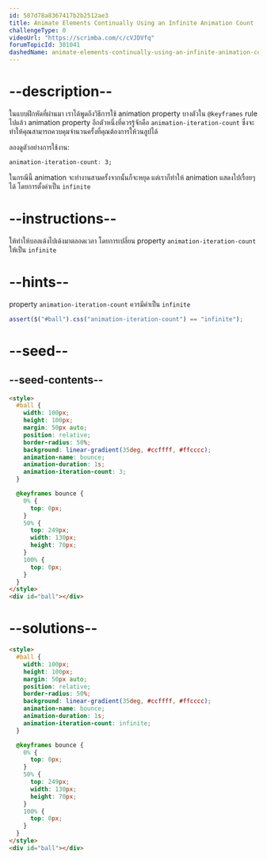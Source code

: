 ```yaml
---
id: 587d78a8367417b2b2512ae3
title: Animate Elements Continually Using an Infinite Animation Count
challengeType: 0
videoUrl: "https://scrimba.com/c/cVJDVfq"
forumTopicId: 301041
dashedName: animate-elements-continually-using-an-infinite-animation-count
---
```


# --description--

ในแบบฝึกหัดที่ผ่านมา เราได้พูดถึงวิธีการใช้ animation property บางตัวใน `@keyframes` rule ไปแล้ว
animation property อีกตัวหนึ่งที่ควรรู้จักคือ `animation-iteration-count` ซึ่งจะทำให้คุณสามารถควบคุมจำนวนครั้งที่คุณต้องการให้วนลูปได้

ลองดูตัวอย่างการใช้งาน:

```css
animation-iteration-count: 3;
```

ในกรณีนี้ animation จะทำงานสามครั้งจากนั้นก็จะหยุด แต่เราก็ทำให้ animation แสดงไปเรื่อยๆได้ โดยการตั้งค่าเป็น `infinite`

# --instructions--

ให้ทำให้บอลเด้งไปเด้งมาตลอดเวลา โดยการเปลี่ยน property `animation-iteration-count` ให้เป็น `infinite`

# --hints--

property `animation-iteration-count` ควรมีค่าเป็น `infinite`

```js
assert($("#ball").css("animation-iteration-count") == "infinite");
```

# --seed--

## --seed-contents--

```html
<style>
  #ball {
    width: 100px;
    height: 100px;
    margin: 50px auto;
    position: relative;
    border-radius: 50%;
    background: linear-gradient(35deg, #ccffff, #ffcccc);
    animation-name: bounce;
    animation-duration: 1s;
    animation-iteration-count: 3;
  }

  @keyframes bounce {
    0% {
      top: 0px;
    }
    50% {
      top: 249px;
      width: 130px;
      height: 70px;
    }
    100% {
      top: 0px;
    }
  }
</style>
<div id="ball"></div>
```

# --solutions--

```html
<style>
  #ball {
    width: 100px;
    height: 100px;
    margin: 50px auto;
    position: relative;
    border-radius: 50%;
    background: linear-gradient(35deg, #ccffff, #ffcccc);
    animation-name: bounce;
    animation-duration: 1s;
    animation-iteration-count: infinite;
  }

  @keyframes bounce {
    0% {
      top: 0px;
    }
    50% {
      top: 249px;
      width: 130px;
      height: 70px;
    }
    100% {
      top: 0px;
    }
  }
</style>
<div id="ball"></div>
```
